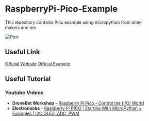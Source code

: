 # RaspberryPi-Pico-Example
This repository contains Pico example using micropython from other makers and me

![Pico](https://www.raspberrypi.org/documentation/pico/getting-started/static/15243f1ffd3b8ee646a1708bf4c0e866/Pico-R3-Pinout.svg)

## Useful Link
[Official Website](https://www.raspberrypi.org/documentation/pico/getting-started/)
[Official Example](https://github.com/raspberrypi/pico-examples)

## Useful Tutorial  
### Youtube Videos
- **DroneBot Workshop** - [Raspberry Pi Pico - Control the (I/O) World](https://youtu.be/Zy64kZEM_bg)  
- **Electronoobs** - [Raspberry Pi PICO | Starting With MicroPython + Examples | I2C OLED, ADC, PWM](https://youtu.be/zlKJ5hvfs6s)  

